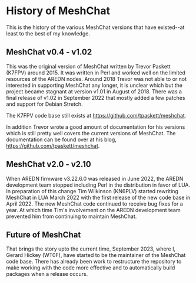 # History of MeshChat

This is the history of the various MeshChat versions that have existed--at
least to the best of my knowledge.

## MeshChat v0.4 - v1.02

This was the original version of MeshChat written by Trevor Paskett (K7FPV)
around 2015. It was written in Perl and worked well on the limited resources
of the AREDN nodes. Around 2018 Trevor was not able to or not interested
in supporting MeshChat any longer, it is unclear which but the project
became stagnant at version v1.01 in August of 2018. There was a final
release of v1.02 in September 2022 that mostly added a few patches and
support for Debian Stretch.

The K7FPV code base still exists at https://github.com/tpaskett/meshchat.

In addition Trevor wrote a good amount of documentation for his versions
which is still pretty well covers the current versions of MeshChat.
The documentation can be found over at his blog, https://github.com/tpaskett/meshchat.

## MeshChat v2.0 - v2.10

When AREDN firmware v3.22.6.0 was released in June 2022, the AREDN development
team stopped including Perl in the distribution in favor of LUA. In preparation
of this change Tim Wilkinson (KN6PLV) started rewriting MeshChat in LUA
March 2022 with the first release of the new code base in April 2022. The
new MeshChat code continued to receive bug fixes for a year. At which
time Tim's involvement on the AREDN development team prevented him from
continuing to maintain MeshChat.

## Future of MeshChat

That brings the story upto the current time, September 2023, where I,
Gerard Hickey (WT0F), have started to be the maintainer of the MeshChat
code base. There has already been work to restructure the repository to
make working with the code more effective and to automatically build
packages when a release occurs.
